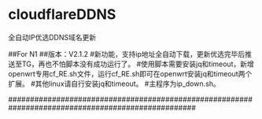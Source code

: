 # cloudflareDDNS
全自动IP优选DDNS域名更新

##For N1
##版本：V2.1.2
	#新功能，支持ip地址全自动下载，更新优选完毕后推送至TG，再也不怕脚本没有成功运行了。
	#使用脚本需要安装jq和timeout，新增openwrt专用cf_RE.sh文件，运行cf_RE.sh即可在openwrt安装jq和timeout两个扩展。
	#其他linux请自行安装jq和timeout。
	#主程序为ip_down.sh。

###################################################################################################
